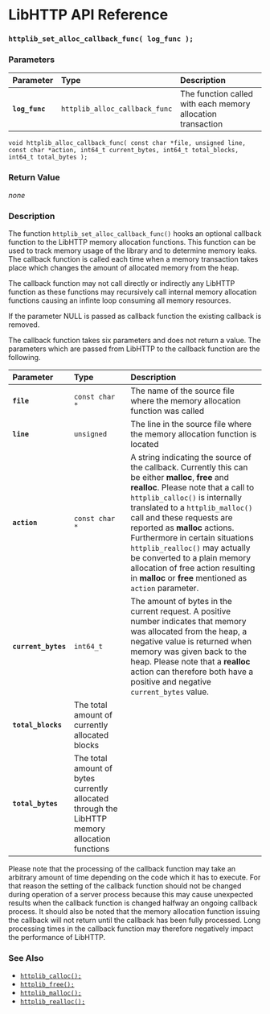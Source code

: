 # LibHTTP API Reference

### `httplib_set_alloc_callback_func( log_func );`

### Parameters

| Parameter | Type | Description |
| :--- | :--- | :--- |
|**`log_func`**|`httplib_alloc_callback_func`|The function called with each memory allocation transaction|

`void httplib_alloc_callback_func( const char *file, unsigned line, const char *action, int64_t current_bytes, int64_t total_blocks, int64_t total_bytes );`

### Return Value

*none*

### Description

The function `httplib_set_alloc_callback_func()` hooks an optional callback function to the LibHTTP memory allocation functions. This function can be used to track memory usage of the library and to determine memory leaks. The callback function is called each time when a memory transaction takes place which changes the amount of allocated memory from the heap.

The callback function may not call directly or indirectly any LibHTTP function as these functions may recursively call internal memory allocation functions causing an infinte loop consuming all memory resources.

If the parameter NULL is passed as callback function the existing callback is removed.

The callback function takes six parameters and does not return a value. The parameters which are passed from LibHTTP to the callback function are the following.

| Parameter | Type | Description |
| :--- | :--- | :--- |
|**`file`**|`const char *`|The name of the source file where the memory allocation function was called|
|**`line`**|`unsigned`|The line in the source file where the memory allocation function is located|
|**`action`**|`const char *`|A string indicating the source of the callback. Currently this can be either **malloc**, **free** and **realloc**. Please note that a call to `httplib_calloc()` is internally translated to a `httplib_malloc()` call and these requests are reported as **malloc** actions. Furthermore in certain situations `httplib_realloc()` may actually be converted to a plain memory allocation of free action resulting in **malloc** or **free** mentioned as `action` parameter.|
|**`current_bytes`**|`int64_t`|The amount of bytes in the current request. A positive number indicates that memory was allocated from the heap, a negative value is returned when memory was given back to the heap. Please note that a **realloc** action can therefore both have a positive and negative `current_bytes` value.|
|**`total_blocks`**|The total amount of currently allocated blocks|
|**`total_bytes`**|The total amount of bytes currently allocated through the LibHTTP memory allocation functions|

Please note that the processing of the callback function may take an arbitrary amount of time depending on the code which it has to execute. For that reason the setting of the callback function should not be changed during operation of a server process because this may cause unexpected results when the callback function is changed halfway an ongoing callback process. It should also be noted that the memory allocation function issuing the callback will not return until the callback has been fully processed. Long processing times in the callback function may therefore negatively impact the performance of LibHTTP.

### See Also

* [`httplib_calloc();`](httplib_calloc.md)
* [`httplib_free();`](httplib_free.md)
* [`httplib_malloc();`](httplib_malloc.md)
* [`httplib_realloc();`](httplib_realloc.md)
